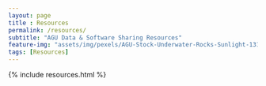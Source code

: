 ```yaml
--- 
layout: page
title : Resources 
permalink: /resources/
subtitle: "AGU Data & Software Sharing Resources" 
feature-img: "assets/img/pexels/AGU-Stock-Underwater-Rocks-Sunlight-1314x400.jpg"
tags: [Resources]
---
```


{% include resources.html %}
